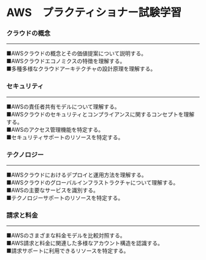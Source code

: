 # AWS　プラクティショナー試験学習

### クラウドの概念
---
■AWSクラウドの概念とその価値提案について説明する。<br>
■AWSクラウドエコノミクスの特徴を理解する。<br>
■多種多様なクラウドアーキテクチャの設計原理を理解する。<br>

### セキュリティ
---
■AWSの責任者共有モデルについて理解する。<br>
■AWSクラウドのセキュリティとコンプライアンスに関するコンセプトを理解する。<br>
■AWSのアクセス管理機能を特定する。<br>
■セキュリティサポートのリソースを特定する。<br>

### テクノロジー
---
■AWSクラウドにおけるデプロイと運用方法を理解する。<br>
■AWSクラウドのグローバルインフラストラクチャについて理解する。<br>
■AWSの主要なサービスを識別する。<br>
■テクノロジーサポートのリソースを特定する。<br>

### 請求と料金
---
■AWSのさまざまな料金モデルを比較対照する。<br>
■AWS請求と料金に関連した多様なアカウント構造を認識する。<br>
■請求サポートに利用できるリソースを特定する。<br>